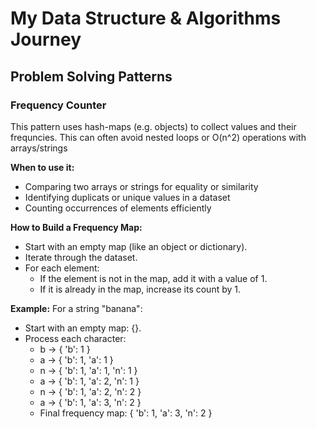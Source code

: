 # My Data Structure & Algorithms Journey

## Problem Solving Patterns

### Frequency Counter

This pattern uses hash-maps (e.g. objects) to collect values and their frequncies.
This can often avoid nested loops or O(n^2) operations with arrays/strings

**When to use it:**

- Comparing two arrays or strings for equality or similarity
- Identifying duplicats or unique values in a dataset
- Counting occurrences of elements efficiently

**How to Build a Frequency Map:**

- Start with an empty map (like an object or dictionary).
- Iterate through the dataset.
- For each element:
  - If the element is not in the map, add it with a value of 1.
  - If it is already in the map, increase its count by 1.

**Example:** For a string "banana":

- Start with an empty map: {}.
- Process each character:
  - b → { 'b': 1 }
  - a → { 'b': 1, 'a': 1 }
  - n → { 'b': 1, 'a': 1, 'n': 1 }
  - a → { 'b': 1, 'a': 2, 'n': 1 }
  - n → { 'b': 1, 'a': 2, 'n': 2 }
  - a → { 'b': 1, 'a': 3, 'n': 2 }
  - Final frequency map: { 'b': 1, 'a': 3, 'n': 2 }
